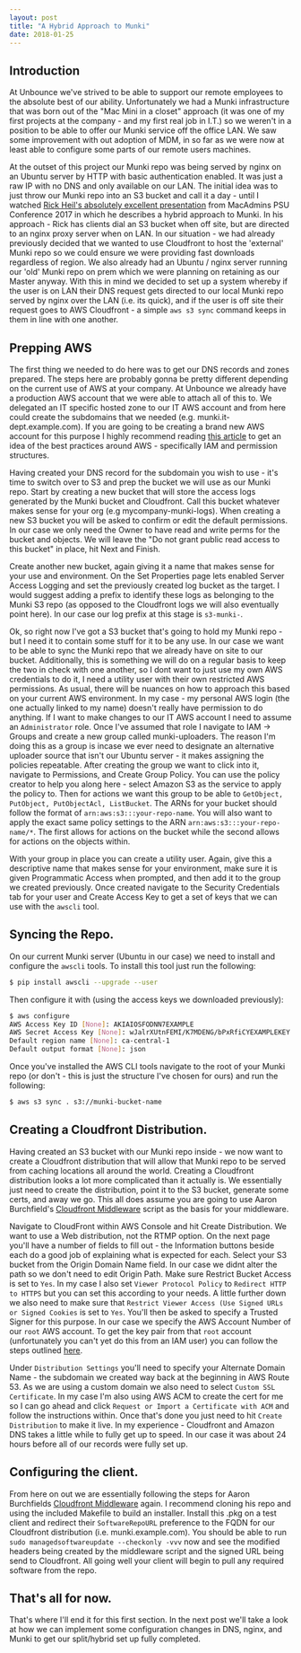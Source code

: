 ```yaml
---
layout: post
title: "A Hybrid Approach to Munki"
date: 2018-01-25
---
```


## Introduction

At Unbounce we've strived to be able to support our remote employees to the absolute best of our ability. Unfortunately we had a Munki infrastructure that was born out of the "Mac Mini in a closet" approach (it was one of my first projects at the company - and my first real job in I.T.) so we weren't in a position to be able to offer our Munki service off the office LAN. We saw some improvement with out adoption of MDM, in so far as we were now at least able to configure some parts of our remote users machines. 

At the outset of this project our Munki repo was being served by nginx on an Ubuntu server by HTTP with basic authentication enabled. It was just a raw IP with no DNS and only available on our LAN. The initial idea was to just throw our Munki repo into an S3 bucket and call it a day - until I watched [Rick Heil's absolutely excellent presentation][1] from MacAdmins PSU Conference 2017 in which he describes a hybrid approach to Munki. In his approach - Rick has clients dial an S3 bucket when off site, but are directed to an nginx proxy server when on LAN. In our situation - we had already previously decided that we wanted to use Cloudfront to host the 'external' Munki repo so we could ensure we were providing fast downloads regardless of region. We also already had an Ubuntu / nginx server running our 'old' Munki repo on prem which we were planning on retaining as our Master anyway. With this in mind we decided to set up a system whereby if the user is on LAN their DNS request gets directed to our local Munki repo served by nginx over the LAN (i.e. its quick), and if the user is off site their request goes to AWS Cloudfront - a simple `aws s3 sync` command keeps in them in line with one another. 

## Prepping AWS

The first thing we needed to do here was to get our DNS records and zones prepared. The steps here are probably gonna be pretty different depending on the current use of AWS at your company. At Unbounce we already have a production AWS account that we were able to attach all of this to. We delegated an IT specific hosted zone to our IT AWS account and from here could create the subdomains that we needed (e.g. munki.it-dept.example.com). If you are going to be creating a brand new AWS account for this purpose I highly recommend reading [this article][2] to get an idea of the best practices around AWS - specifically IAM and permission structures. 

Having created your DNS record for the subdomain you wish to use - it's time to switch over to S3 and prep the bucket we will use as our Munki repo. Start by creating a new bucket that will store the access logs generated by the Munki bucket and Cloudfront. Call this bucket whatever makes sense for your org (e.g mycompany-munki-logs). When creating a new S3 bucket you will be asked to confirm or edit the default permissions. In our case we only need the Owner to have read and write perms for the bucket and objects. We will leave the "Do not grant public read access to this bucket" in place, hit Next and Finish. 

Create another new bucket, again giving it a name that makes sense for your use and environment. On the Set Properties page lets enabled Server Access Logging and set the previously created log bucket as the target. I would suggest adding a prefix to identify these logs as belonging to the Munki S3 repo (as opposed to the Cloudfront logs we will also eventually point here). In our case our log prefix at this stage is `s3-munki-`. 

Ok, so right now I've got a S3 bucket that's going to hold my Munki repo - but I need it to contain some stuff for it to be any use. In our case we want to be able to sync the Munki repo that we already have on site to our bucket. Additionally, this is something we will do on a regular basis to keep the two in check with one another, so I dont want to just use my own AWS credentials to do it, I need a utility user with their own restricted AWS permissions. As usual, there will be nuances on how to approach this based on your current AWS environment. In my case - my personal AWS login (the one actually linked to my name) doesn't really have permission to do anything. If I want to make changes to our IT AWS account I need to assume an `Administrator` role. Once I've assumed that role I navigate to IAM -> Groups and create a new group called munki-uploaders. The reason I'm doing this as a group is incase we ever need to designate an alternative uploader source that isn't our Ubuntu server - it makes assigning the policies repeatable. After creating the group we want to click into it, navigate to Permissions, and Create Group Policy. You can use the policy creator to help you along here - select Amazon S3 as the service to apply the policy to. Then for actions we want this group to be able to `GetObject, PutObject, PutObjectAcl, ListBucket`. The ARNs for your bucket should follow the format of `arn:aws:s3:::your-repo-name`. You will also want to apply the exact same policy settings to the ARN `arn:aws:s3:::your-repo-name/*`. The first allows for actions on the bucket while the second allows for actions on the objects within. 

With your group in place you can create a utility user. Again, give this a descriptive name that makes sense for your environment, make sure it is given Programmatic Access when prompted, and then add it to the group we created previously. Once created navigate to the Security Credentials tab for your user and Create Access Key to get a set of keys that we can use with the `awscli` tool. 

## Syncing the Repo. 

On our current Munki server (Ubuntu in our case) we need to install and configure the `awscli` tools. To install this tool just run the following:

```bash
$ pip install awscli --upgrade --user
```

Then configure it with (using the access keys we downloaded previously):

```bash
$ aws configure
AWS Access Key ID [None]: AKIAIOSFODNN7EXAMPLE
AWS Secret Access Key [None]: wJalrXUtnFEMI/K7MDENG/bPxRfiCYEXAMPLEKEY
Default region name [None]: ca-central-1
Default output format [None]: json
```

Once you've installed the AWS CLI tools navigate to the root of your Munki repo (or don't - this is just the structure I've chosen for ours) and run the following:

```bash
$ aws s3 sync . s3://munki-bucket-name
```

## Creating a Cloudfront Distribution. 

Having created an S3 bucket with our Munki repo inside - we now want to create a Cloudfront distribution that will allow that Munki repo to be served from caching locations all around the world. Creating a Cloudfront distribution looks a lot more complicated than it actually is. We essentially just need to create the distribution, point it to the S3 bucket, generate some certs, and away we go. This all does assume you are going to use Aaron Burchfield's [Cloudfront Middleware][3] script as the basis for your middleware. 

Navigate to CloudFront within AWS Console and hit Create Distribution. We want to use a Web distribution, not the RTMP option. On the next page you'll have a number of fields to fill out - the Information buttons beside each do a good job of explaining what is expected for each. Select your S3 bucket from the Origin Domain Name field. In our case we didnt alter the path so we don't need to edit Origin Path. Make sure Restrict Bucket Access is set to `Yes`. In my case I also set `Viewer Protocol Policy` to `Redirect HTTP to HTTPS` but you can set this according to your needs. A little further down we also need to make sure that `Restrict Viewer Access (Use Signed URLs or Signed Cookies` is set to `Yes`. You'll then be asked to specify a Trusted Signer for this purpose. In our case we specify the AWS Account Number of our `root` AWS account. To get the key pair from that `root` account (unfortunately you can't yet do this from an IAM user) you can follow the steps outlined [here][4]. 

Under `Distribution Settings` you'll need to specify your Alternate Domain Name - the subdomain we created way back at the beginning in AWS Route 53. As we are using a custom domain we also need to select `Custom SSL Certificate`. In my case I'm also using AWS ACM to create the cert for me so I can go ahead and click `Request or Import a Certificate with ACM` and follow the instructions within. Once that's done you just need to hit `Create Distribution` to make it live. In my experience - Cloudfront and Amazon DNS takes a little while to fully get up to speed. In our case it was about 24 hours before all of our records were fully set up. 

## Configuring the client. 

From here on out we are essentially following the steps for Aaron Burchfields [Cloudfront Middleware][3] again. I recommend cloning his repo and using the included Makefile to build an installer. Install this .pkg on a test client and redirect their `SoftwareRepoURL` preference to the FQDN for our Cloudfront distribution (i.e. munki.example.com). You should be able to run `sudo managedsoftwareupdate --checkonly -vvv` now and see the modified headers being created by the middleware script and the signed URL being send to Cloudfront. All going well your client will begin to pull any required software from the repo. 

## That's all for now. 

That's where I'll end it for this first section. In the next post we'll take a look at how we can implement some configuration changes in DNS, nginx, and Munki to get our split/hybrid set up fully completed. 

[1]: https://www.youtube.com/watch?v=__JXxHvuXd8
[2]: https://docs.aws.amazon.com/IAM/latest/UserGuide/best-practices.html
[3]: https://github.com/AaronBurchfield/CloudFront-Middleware
[4]: https://docs.aws.amazon.com/AmazonCloudFront/latest/DeveloperGuide/private-content-trusted-signers.html